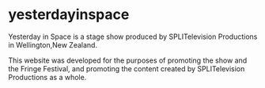 # yesterdayinspace
Yesterday in Space is a stage show produced by SPLITelevision Productions in Wellington,New Zealand.

This website was developed for the purposes of promoting the show and the Fringe Festival,
and promoting the content created by SPLITelevision Productions as a whole.
